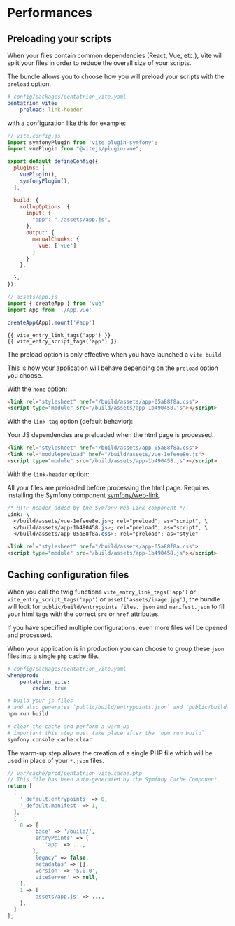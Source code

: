 # Performances

## Preloading your scripts

When your files contain common dependencies (React, Vue, etc.), Vite will split your files in order to reduce the overall size of your scripts.

The bundle allows you to choose how you will preload your scripts with the `preload` option.

```yaml
# config/packages/pentatrion_vite.yaml
pentatrion_vite:
    preload: link-header
```


with a configuration like this for example:

```js
// vite.config.js
import symfonyPlugin from 'vite-plugin-symfony';
import vuePlugin from "@vitejs/plugin-vue";

export default defineConfig({
  plugins: [
    vuePlugin(),
    symfonyPlugin(),
  ],

  build: {
    rollupOptions: {
      input: {
        "app": "./assets/app.js",
      },
      output: {
        manualChunks: {
          vue: ['vue']
        }
      }
    },

  },
});
```

```js
// assets/app.js
import { createApp } from 'vue'
import App from './App.vue'

createApp(App).mount('#app')
```
```twig
{{ vite_entry_link_tags('app') }}
{{ vite_entry_script_tags('app') }}
```

The preload option is only effective when you have launched a `vite build`.

This is how your application will behave depending on the `preload` option you choose.


With the `none` option:

```html
<link rel="stylesheet" href="/build/assets/app-05a88f8a.css">
<script type="module" src="/build/assets/app-1b490458.js"></script>
```

With the `link-tag` option (default behavior):

Your JS dependencies are preloaded when the html page is processed.

```html
<link rel="stylesheet" href="/build/assets/app-05a88f8a.css">
<link rel="modulepreload" href="/build/assets/vue-1efeee8e.js">
<script type="module" src="/build/assets/app-1b490458.js"></script>
```

With the `link-header` option:

All your files are preloaded before processing the html page. Requires installing the Symfony component [symfony/web-link](https://github.com/symfony/web-link).

```css
/* HTTP header added by the Symfony Web-Link component */
Link: \
  </build/assets/vue-1efeee8e.js>; rel="preload"; as="script", \
  </build/assets/app-1b490458.js>; rel="preload"; as="script", \
  </build/assets/app-05a88f8a.css>; rel="preload"; as="style"
```
```html
<link rel="stylesheet" href="/build/assets/app-05a88f8a.css">
<script type="module" src="/build/assets/app-1b490458.js"></script>
```


## Caching configuration files

When you call the twig functions `vite_entry_link_tags('app')` or `vite_entry_script_tags('app')` or `asset('assets/image.jpg')`, the bundle will look for `public/build/entrypoints files. json` and `manifest.json` to fill your html tags with the correct `src` or `href` attributes.

If you have specified multiple configurations, even more files will be opened and processed.

When your application is in production you can choose to group these `json` files into a single `php` cache file.

```yaml
# config/packages/pentatrion_vite.yaml
when@prod:
    pentatrion_vite:
        cache: true
```

```bash
# build your js files
# and also generates `public/build/entrypoints.json` and `public/build/manifest.json`
npm run build

# clear the cache and perform a warm-up
# important this step must take place after the `npm run build`
symfony console cache:clear
```

The warm-up step allows the creation of a single PHP file which will be used in place of your `*.json` files.

```php
// var/cache/prod/pentatrion_vite.cache.php
// This file has been auto-generated by the Symfony Cache Component.
return [
  [
    '_default.entrypoints' => 0,
    '_default.manifest' => 1,
  ],
  [
    0 => [
        'base' => '/build/',
        'entryPoints' => [
            'app' => ...,
        ],
        'legacy' => false,
        'metadatas' => [],
        'version' => '5.0.0',
        'viteServer' => null,
    ],
    1 => [
        'assets/app.js' => ...,
    ],
  ]
];
```
